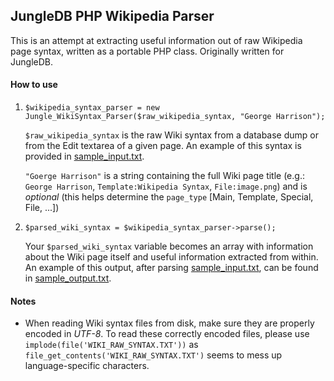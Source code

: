 ## JungleDB PHP Wikipedia Parser

This is an attempt at extracting useful information out of raw Wikipedia page syntax, written as a portable PHP class. Originally written for JungleDB.


#### How to use

1. `$wikipedia_syntax_parser = new Jungle_WikiSyntax_Parser($raw_wikipedia_syntax, "George Harrison");`
	
	`$raw_wikipedia_syntax` is the raw Wiki syntax from a database dump or from the Edit textarea of a given page. An example of this syntax is provided in [sample_input.txt](https://github.com/donwilson/PHP-Wikipedia-Syntax-Parser/blob/master/sample_input.txt).
	
	`"Goerge Harrison"` is a string containing the full Wiki page title (e.g.: `George Harrison`, `Template:Wikipedia Syntax`, `File:image.png`) and is *optional* (this helps determine the `page_type` [Main, Template, Special, File, ...])
	
2. `$parsed_wiki_syntax = $wikipedia_syntax_parser->parse();`

	Your `$parsed_wiki_syntax` variable becomes an array with information about the Wiki page itself and useful information extracted from within. An example of this output, after parsing [sample_input.txt](https://github.com/donwilson/PHP-Wikipedia-Syntax-Parser/blob/master/sample_input.txt), can be found in [sample_output.txt](https://github.com/donwilson/PHP-Wikipedia-Syntax-Parser/blob/master/sample_output.txt).


#### Notes

- When reading Wiki syntax files from disk, make sure they are properly encoded in *UTF-8*. To read these correctly encoded files, please use `implode(file('WIKI_RAW_SYNTAX.TXT'))` as `file_get_contents('WIKI_RAW_SYNTAX.TXT')` seems to mess up language-specific characters.
